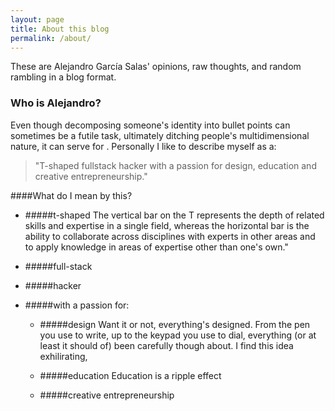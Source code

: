 ```yaml
---
layout: page
title: About this blog
permalink: /about/
---
```


These are Alejandro García Salas' opinions, raw thoughts, and random rambling in a blog format.

### Who is Alejandro?
Even though decomposing someone's identity into bullet points can sometimes be a futile task, ultimately ditching people's multidimensional nature, it can serve for . Personally I like to describe myself as a:
<blockquote>
"T-shaped fullstack hacker with a passion for design, education and creative entrepreneurship."
</blockquote>

####What do I mean by this?

* #####t-shaped
The vertical bar on the T represents the depth of related skills and expertise in a single field, whereas the horizontal bar is the ability to collaborate across disciplines with experts in other areas and to apply knowledge in areas of expertise other than one's own."



* #####full-stack

* #####hacker


* #####with a passion for:
  * #####design
  Want it or not, everything's designed. From the pen you use to write, up to the keypad you use to dial, everything (or at least it should of) been carefully though about. I find this idea exhilirating, 

  * #####education
  Education is a ripple effect
  
  * #####creative entrepreneurship






